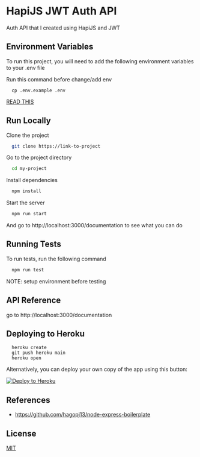 # HapiJS JWT Auth API

Auth API that I created using HapiJS and JWT

## Environment Variables

To run this project, you will need to add the following environment variables to your .env file

Run this command before change/add env

```
  cp .env.example .env
```

[READ THIS](https://github.com/bkeepers/dotenv/blob/master/README.md#what-other-env-files-can-i-use)

## Run Locally

Clone the project

```bash
  git clone https://link-to-project
```

Go to the project directory

```bash
  cd my-project
```

Install dependencies

```bash
  npm install
```

Start the server

```bash
  npm run start
```

And go to http://localhost:3000/documentation to see what you can do

## Running Tests

To run tests, run the following command

```bash
  npm run test
```

NOTE: setup environment before testing

## API Reference

go to http://localhost:3000/documentation

## Deploying to Heroku

```
  heroku create
  git push heroku main
  heroku open
```

Alternatively, you can deploy your own copy of the app using this button:

[![Deploy to Heroku](https://www.herokucdn.com/deploy/button.png)](https://heroku.com/deploy)

## References

- https://github.com/hagopj13/node-express-boilerplate

## License

[MIT](https://choosealicense.com/licenses/mit/)
